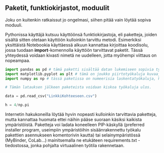 ## Paketit, funktiokirjastot, moduulit

Joku on kuitenkin ratkaissut jo ongelmasi, siihen pitää vain löytää sopiva moduuli.

Pythonissa käyttäjä kutsuu käyttöönsä funktiokirjastoja, eli paketteja, joiden sisältä sitten otetaan käyttöön kulloinkin tarvittu metodi. Esimerkiksi yksittäistä Notebookia käyttäessä
alkuun kannattaa kirjoittaa koodisolu, jossa tuodaan **import**-komennolla käyttöön tarvittavat paketit. Tässä yhteydessä voidaan kivasti nimetä ne uudelleen, jotta myöhempi viittaus
on nopeampaa.

````python
import pandas as pd # tämä paketti sisältää datan lukemiseen sopivia työkaluja
import matplotlib.pyplot as plt # tämä on joukko piirtotyökaluja kuvaajien tekemiseen
import numpy as np # tässä paketissa on numeerisia laskentatyökaluja, kuten piin arvo

# Tämän latauksen jälkeen paketeista voidaan kiskoa työkaluja ulos.

data = pd.read_csv("LinkkiKohteeseen.csv")

h = 4/np.pi

````

Internetin hakukoneilla löytää hyvin nopeasti kulloinkin tarvittavia paketteja, mutta kannattaa huomata ettei näihin pääse suoraan käsiksi kaikista ympäristöistä. Paketteja voi ladata koneelleen PIP-käskyllä (preferred installer program, useimpiin ympäristöihin sisäänrakennettu työkalu pakettien asennukseen komentorivin kautta) tai selainympäristössä (MyBinder, CoLab...) mainitsemalla ne etukäteen requirements.txt -tiedostossa, jonka pohjalta virtuaalinen työtila rakennetaan.
